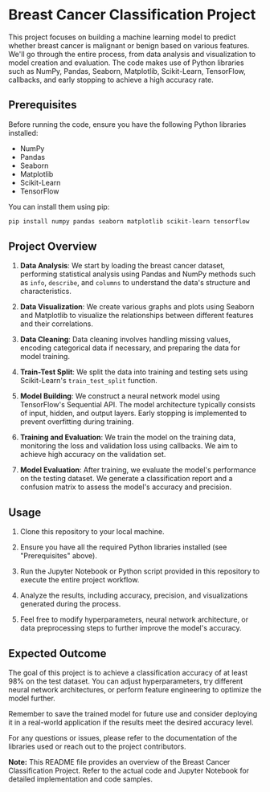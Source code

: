 # Breast Cancer Classification Project

This project focuses on building a machine learning model to predict whether breast cancer is malignant or benign based on various features. We'll go through the entire process, from data analysis and visualization to model creation and evaluation. The code makes use of Python libraries such as NumPy, Pandas, Seaborn, Matplotlib, Scikit-Learn, TensorFlow, callbacks, and early stopping to achieve a high accuracy rate.

## Prerequisites

Before running the code, ensure you have the following Python libraries installed:

- NumPy
- Pandas
- Seaborn
- Matplotlib
- Scikit-Learn
- TensorFlow

You can install them using pip:

```bash
pip install numpy pandas seaborn matplotlib scikit-learn tensorflow
```

## Project Overview

1. **Data Analysis**: We start by loading the breast cancer dataset, performing statistical analysis using Pandas and NumPy methods such as `info`, `describe`, and `columns` to understand the data's structure and characteristics.

2. **Data Visualization**: We create various graphs and plots using Seaborn and Matplotlib to visualize the relationships between different features and their correlations.

3. **Data Cleaning**: Data cleaning involves handling missing values, encoding categorical data if necessary, and preparing the data for model training.

4. **Train-Test Split**: We split the data into training and testing sets using Scikit-Learn's `train_test_split` function.

5. **Model Building**: We construct a neural network model using TensorFlow's Sequential API. The model architecture typically consists of input, hidden, and output layers. Early stopping is implemented to prevent overfitting during training.

6. **Training and Evaluation**: We train the model on the training data, monitoring the loss and validation loss using callbacks. We aim to achieve high accuracy on the validation set.

7. **Model Evaluation**: After training, we evaluate the model's performance on the testing dataset. We generate a classification report and a confusion matrix to assess the model's accuracy and precision.

## Usage

1. Clone this repository to your local machine.

2. Ensure you have all the required Python libraries installed (see "Prerequisites" above).

3. Run the Jupyter Notebook or Python script provided in this repository to execute the entire project workflow.

4. Analyze the results, including accuracy, precision, and visualizations generated during the process.

5. Feel free to modify hyperparameters, neural network architecture, or data preprocessing steps to further improve the model's accuracy.

## Expected Outcome

The goal of this project is to achieve a classification accuracy of at least 98% on the test dataset. You can adjust hyperparameters, try different neural network architectures, or perform feature engineering to optimize the model further.

Remember to save the trained model for future use and consider deploying it in a real-world application if the results meet the desired accuracy level.

For any questions or issues, please refer to the documentation of the libraries used or reach out to the project contributors.

**Note:** This README file provides an overview of the Breast Cancer Classification Project. Refer to the actual code and Jupyter Notebook for detailed implementation and code samples.
